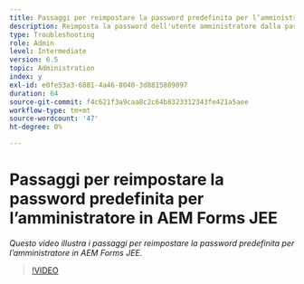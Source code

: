 ```yaml
---
title: Passaggi per reimpostare la password predefinita per l’amministratore in AEM Forms JEE
description: Reimposta la password dell'utente amministratore dalla password predefinita
type: Troubleshooting
role: Admin
level: Intermediate
version: 6.5
topic: Administration
index: y
exl-id: e0fe53a3-6881-4a46-8040-3d8815809897
duration: 64
source-git-commit: f4c621f3a9caa8c2c64b8323312343fe421a5aee
workflow-type: tm+mt
source-wordcount: '47'
ht-degree: 0%

---
```


# Passaggi per reimpostare la password predefinita per l’amministratore in AEM Forms JEE

*Questo video illustra i passaggi per reimpostare la password predefinita per l’amministratore in AEM Forms JEE.*

>[!VIDEO](https://video.tv.adobe.com/v/335541?quality=12&learn=on)
